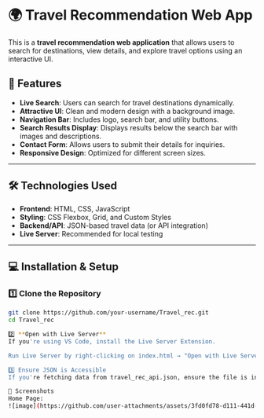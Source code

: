 # 🌍 Travel Recommendation Web App

This is a **travel recommendation web application** that allows users to search for destinations, view details, and explore travel options using an interactive UI.

## 🚀 Features

- **Live Search**: Users can search for travel destinations dynamically.
- **Attractive UI**: Clean and modern design with a background image.
- **Navigation Bar**: Includes logo, search bar, and utility buttons.
- **Search Results Display**: Displays results below the search bar with images and descriptions.
- **Contact Form**: Allows users to submit their details for inquiries.
- **Responsive Design**: Optimized for different screen sizes.

---

## 🛠️ Technologies Used

- **Frontend**: HTML, CSS, JavaScript
- **Styling**: CSS Flexbox, Grid, and Custom Styles
- **Backend/API**: JSON-based travel data (or API integration)
- **Live Server**: Recommended for local testing

---
## 💻 Installation & Setup

### **1️⃣ Clone the Repository**
```sh
git clone https://github.com/your-username/Travel_rec.git
cd Travel_rec

2️⃣ **Open with Live Server**
If you're using VS Code, install the Live Server Extension.

Run Live Server by right-clicking on index.html → "Open with Live Server".

3️⃣ Ensure JSON is Accessible
If you're fetching data from travel_rec_api.json, ensure the file is in the correct location and accessible from the browser.

📸 Screenshots
Home Page:
![image](https://github.com/user-attachments/assets/3fd0fd78-d111-441d-9fd8-c2b586bf13b6)






